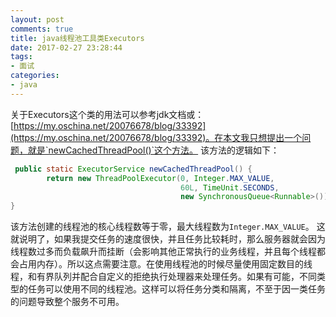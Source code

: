 ```yaml
---
layout: post
comments: true
title: java线程池工具类Executors
date: 2017-02-27 23:28:44
tags:
- 面试
categories:
- java
---
```


关于Executors这个类的用法可以参考jdk文档或：[https://my.oschina.net/20076678/blog/33392](https://my.oschina.net/20076678/blog/33392)。在本文我只想提出一个问题，就是`newCachedThreadPool()`这个方法。 该方法的逻辑如下：

```java
 public static ExecutorService newCachedThreadPool() {
        return new ThreadPoolExecutor(0, Integer.MAX_VALUE,
                                      60L, TimeUnit.SECONDS,
                                      new SynchronousQueue<Runnable>());
}
```

该方法创建的线程池的核心线程数等于零，最大线程数为`Integer.MAX_VALUE`。 这就说明了，如果我提交任务的速度很快，并且任务比较耗时，那么服务器就会因为线程数过多而负载飙升而挂断（会影响其他正常执行的业务线程，并且每个线程都会占用内存）。所以这点需要注意。在使用线程池的时候尽量使用固定数目的线程，和有界队列并配合自定义的拒绝执行处理器来处理任务。如果有可能，不同类型的任务可以使用不同的线程池。这样可以将任务分类和隔离，不至于因一类任务的问题导致整个服务不可用。






